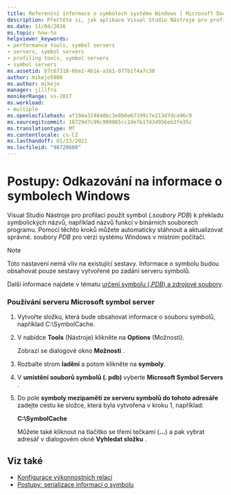 ```yaml
---
title: Referenční informace o symbolech systému Windows | Microsoft Docs
description: Přečtěte si, jak aplikace Visual Studio Nástroje pro profilaci použít soubory symbolů (PDB) k překladu symbolických názvů, jako jsou názvy funkcí v binárních souborech programu.
ms.date: 11/04/2016
ms.topic: how-to
helpviewer_keywords:
- performance tools, symbol servers
- servers, symbol servers
- profiling tools, symbol servers
- symbol servers
ms.assetid: b7c67318-6be2-4b1e-a161-077b1f4a7c30
author: mikejo5000
ms.author: mikejo
manager: jillfra
monikerRange: vs-2017
ms.workload:
- multiple
ms.openlocfilehash: af194a324840bc3e8b8e67199c7e213d7dca96c9
ms.sourcegitcommit: 18729d7c99c999865cc2defb17d3d956eb3fe35c
ms.translationtype: MT
ms.contentlocale: cs-CZ
ms.lasthandoff: 01/23/2021
ms.locfileid: "98720680"
---
```

# <a name="how-to-reference-windows-symbol-information"></a>Postupy: Odkazování na informace o symbolech Windows
Visual Studio Nástroje pro profilaci použít symbol (.*soubory PDB*) k překladu symbolických názvů, například názvů funkcí v binárních souborech programu. Pomocí těchto kroků můžete automaticky stáhnout a aktualizovat správné. soubory *PDB* pro verzi systému Windows v místním počítači.

> [!NOTE]
> Toto nastavení nemá vliv na existující sestavy. Informace o symbolu budou obsahovat pouze sestavy vytvořené po zadání serveru symbolů.

 Další informace najdete v tématu [určení symbolu (.*PDB*) a zdrojové soubory](../debugger/specify-symbol-dot-pdb-and-source-files-in-the-visual-studio-debugger.md).

### <a name="to-use-the-microsoft-symbol-server"></a>Používání serveru Microsoft symbol server

1. Vytvořte složku, která bude obsahovat informace o souboru symbolů, například C:\SymbolCache.

2. V nabídce **Tools** (Nástroje) klikněte na **Options** (Možnosti).

     Zobrazí se dialogové okno **Možnosti** .

3. Rozbalte strom **ladění** a potom klikněte na **symboly**.

4. V **umístění souborů symbolů (. pdb)** vyberte **Microsoft Symbol Servers** .

5. Do pole **symboly mezipaměti ze serveru symbolů do tohoto adresáře** zadejte cestu ke složce, která byla vytvořena v kroku 1, například:

     **C:\SymbolCache**

     Můžete také kliknout na tlačítko se třemi tečkami (**...**) a pak vybrat adresář v dialogovém okně **Vyhledat složku** .

## <a name="see-also"></a>Viz také
- [Konfigurace výkonnostních relací](../profiling/configuring-performance-sessions.md)
- [Postupy: serializace informací o symbolu](../profiling/how-to-serialize-symbol-information.md)
